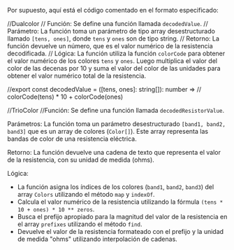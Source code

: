 Por supuesto, aquí está el código comentado en el formato especificado:

//Dualcolor
// Función: Se define una función llamada `decodedValue`.
// Parámetro: La función toma un parámetro de tipo array desestructurado llamado `[tens, ones]`, donde `tens` y `ones` son de tipo string.
// Retorno: La función devuelve un número, que es el valor numérico de la resistencia decodificada.
// Lógica: La función utiliza la función `colorCode` para obtener el valor numérico de los colores `tens` y `ones`. Luego multiplica el valor del color de las decenas por 10 y suma el valor del color de las unidades para obtener el valor numérico total de la resistencia.

//export const decodedValue = ([tens, ones]: string[]): number =>
//    colorCode(tens) * 10 + colorCode(ones)


//TrioColor
//Función: Se define una función llamada `decodedResistorValue`.

Parámetros: La función toma un parámetro desestructurado `[band1, band2, band3]` que es un array de colores (`Color[]`). Este array representa las bandas de color de una resistencia eléctrica.

Retorno: La función devuelve una cadena de texto que representa el valor de la resistencia, con su unidad de medida (ohms).

Lógica: 
  - La función asigna los índices de los colores (`band1`, `band2`, `band3`) del array `Colors` utilizando el método `map` y `indexOf`.
  - Calcula el valor numérico de la resistencia utilizando la fórmula `(tens * 10 + ones) * 10 ** zeros`.
  - Busca el prefijo apropiado para la magnitud del valor de la resistencia en el array `prefixes` utilizando el método `find`.
  - Devuelve el valor de la resistencia formateado con el prefijo y la unidad de medida "ohms" utilizando interpolación de cadenas.

